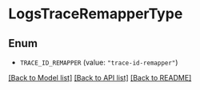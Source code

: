 # LogsTraceRemapperType

## Enum


* `TRACE_ID_REMAPPER` (value: `"trace-id-remapper"`)


[[Back to Model list]](../README.md#documentation-for-models) [[Back to API list]](../README.md#documentation-for-api-endpoints) [[Back to README]](../README.md)


